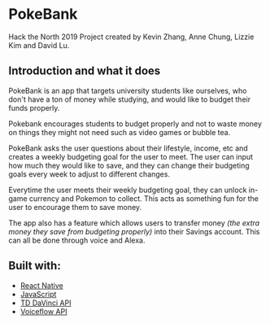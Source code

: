 # PokeBank
Hack the North 2019 Project created by Kevin Zhang, Anne Chung, Lizzie Kim and David Lu. 

## Introduction and what it does
PokeBank is an app that targets university students like ourselves, who don't have a ton of money while studying, and would like to budget their funds properly. 

Pokebank encourages students to budget properly and not to waste money on things they might not need such as video games or bubble tea.

PokeBank asks the user questions about their lifestyle, income, etc and creates a weekly budgeting goal for the user to meet. 
The user can input how much they would like to save, and they can change their budgeting goals every week to adjust to different changes.

Everytime the user meets their weekly budgeting goal, they can unlock in-game currency and Pokemon to collect. This acts as something fun for the user to encourage them to save money.

The app also has a feature which allows users to transfer money *(the extra money they save from budgeting properly)* into their Savings account. This can all be done through voice and Alexa.

## Built with:
* [React Native](https://facebook.github.io/react-native/docs/getting-started) 
* [JavaScript](https://developer.mozilla.org/en-US/docs/Web/JavaScript)
* [TD DaVinci API](https://td-davinci.com/documents/all-endpoints)
* [Voiceflow API](https://learn.voiceflow.com/en/)
